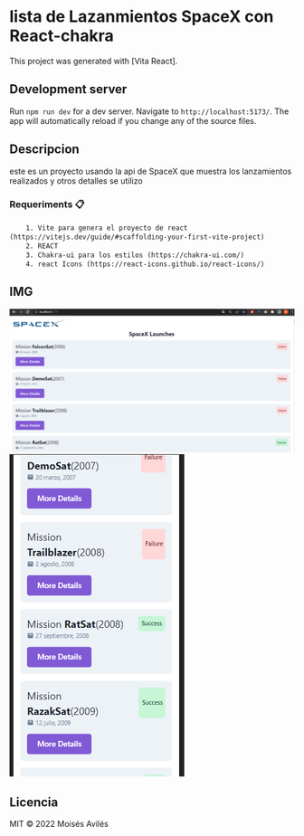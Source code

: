 # lista de Lazanmientos SpaceX con React-chakra

This project was generated with [Vita React].

## Development server

Run `npm run dev` for a dev server. Navigate to `http://localhost:5173/`. The app will automatically reload if you change any of the source files.

## Descripcion
 este es un proyecto usando la api de SpaceX que muestra los lanzamientos realizados y otros detalles
se utilizo

### Requeriments 📋

```
    1. Vite para genera el proyecto de react (https://vitejs.dev/guide/#scaffolding-your-first-vite-project)
    2. REACT
    3. Chakra-ui para los estilos (https://chakra-ui.com/)
    4. react Icons (https://react-icons.github.io/react-icons/)
```


## IMG
![List Launches](https://github.com/Moises56/listadeLazanmientos-React-chakra/blob/main/src/assets/ImagenV1.png)
![List Launches](https://github.com/Moises56/listadeLazanmientos-React-chakra/blob/main/src/assets/ImagenV2.png?raw=true)

## Licencia
MIT © 2022 Moisés Avilés

